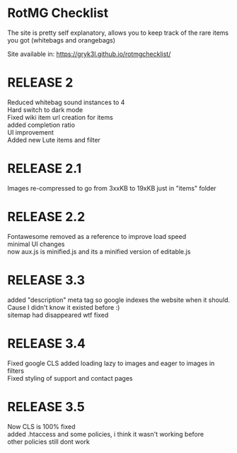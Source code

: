 # RotMG Checklist
The site is pretty self explanatory, allows you to keep track of the rare items you got (whitebags and orangebags)

Site available in: https://gryk3l.github.io/rotmgchecklist/

#	RELEASE 2
Reduced whitebag sound instances to 4  
Hard switch to dark mode  
Fixed wiki item url creation for items  
added completion ratio  
UI improvement  
Added new Lute items and filter  
#	RELEASE 2.1
Images re-compressed to go from 3xxKB to 19xKB just in "items" folder  
#	RELEASE 2.2
Fontawesome removed as a reference to improve load speed  
minimal UI changes  
now aux.js is minified.js and its a minified version of editable.js  
#	RELEASE 3.3
added "description" meta tag so google indexes the website when it should. Cause I didn't know it existed before :)  
sitemap had disappeared wtf fixed  
#	RELEASE 3.4
Fixed google CLS
added loading lazy to images and eager to images in filters  
Fixed styling of support and contact pages  
#	RELEASE 3.5
Now CLS is 100% fixed  
added .htaccess and some policies, i think it wasn't working before  
other policies still dont work  
